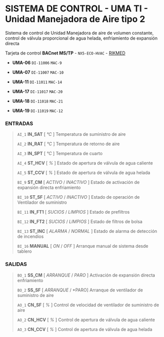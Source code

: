 # SISTEMA DE CONTROL - UMA TI - Unidad Manejadora de Aire tipo 2

Sistema de control de Unidad Manejadora de aire de volumen constante, control de válvula proporcional de agua helada, enfriamiento de expansión directa

Tarjeta de control **BACnet MS/TP** - `NX5-ECO-HVAC` - [RIKMED](www.rikmed.com)

- **UMA-06** `DI-11006` `MAC-9`

- **UMA-07** `DI-11007` `MAC-10`

- **UMA-11** `DI-11011` `MAC-14`

- **UMA-17** `DI-11017` `MAC-20`

- **UMA-18** `DI-11018` `MAC-21`

- **UMA-19** `DI-11019` `MAC-12`

### ENTRADAS

> `AI_1`  		**IN_SAT**  	[ *°C* ]				    Temperatura de suministro de aire
>
> `AI_2`  		**IN_RAT**		[ *°C* ]				    Temperatura de retorno de aire
>
> `AI_3` 		**IN_SPT** 		[ *°C* ]				    Temperatura de cuarto
>
> `AI_4` 		**ST_HCV**     	[ *%* ]					    Estado de apertura de válvula de agua caliente
>
> `AI_5` 		**ST_CCV** 		[ *%* ]					    Estado de apertura de válvula de agua helada
>
> `BI_9` 		**ST_CM** 		[ *ACTIVO* / *INACTIVO* ]	Estado de activación de expansión directa enfriamiento
>
> `BI_10`		**ST_SF** 		[ *ACTIVO* / *INACTIVO* ]	Estado de operación de Ventilador de suministro
>
> `BI_11`		**IN_FT1**  	[ *SUCIOS* / *LIMPIOS* ]	Estado de prefiltros
>
> `BI_12`		**IN_FT2** 		[ *SUCIOS* / *LIMPIOS* ]	Estado de filtros de bolsa
>
> `BI_13`		**ST_INC**  	[ *ALARMA* / *NORMAL* ]		Estado de alarma de detección de incendios
>
> `BI_16`		**MANUAL**		[ *ON* / *OFF* ]			Arranque manual de sistema desde tablero
	
### SALIDAS

> `BO_1`		**SS_CM**  		[ *ARRANQUE* / *PARO* ]		Activación de expansión directa enfriamiento
>
> `BO_2`		**SS_SF**  		[ *ARRANQUE* / *PARO]		Arranque de ventilador de suministro de aire
>
> `AO_1`  		**CN_SF**		[ *%* ]					    Control de velocidad de ventilador de suministro de aire
>
> `AO_2`  		**CN_HCV**  	[ *%* ]					    Control de apertura de válvula de agua caliente
>
> `AO_3`  		**CN_CCV**  	[ *%* ]					    Control de apertura de válvula de agua helada